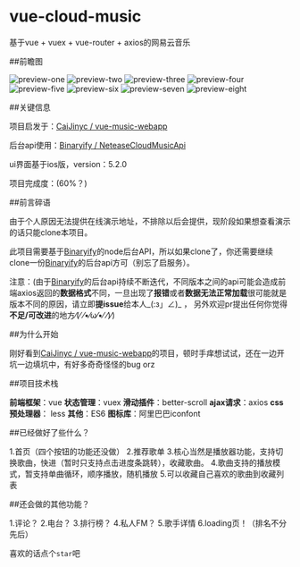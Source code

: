 # vue-cloud-music
基于vue + vuex + vue-router + axios的网易云音乐

##前瞻图

![preview-one](./vue-cloud-music/src/common/img/preview/preview-one.jpg)
![preview-two](./vue-cloud-music/src/common/img/preview/preview-two.jpg)
![preview-three](./vue-cloud-music/src/common/img/preview/preview-three.jpg)
![preview-four](./vue-cloud-music/src/common/img/preview/preview-four.jpg)
![preview-five](./vue-cloud-music/src/common/img/preview/preview-five.jpg)
![preview-six](./vue-cloud-music/src/common/img/preview/preview-six.jpg)
![preview-seven](./vue-cloud-music/src/common/img/preview/preview-seven.jpg)
![preview-eight](./vue-cloud-music/src/common/img/preview/preview-eight.jpg)

##关键信息

项目启发于：[CaiJinyc / vue-music-webapp](https://github.com/CaiJinyc/vue-music-webapp)

后台api使用：[Binaryify / NeteaseCloudMusicApi](https://github.com/Binaryify/NeteaseCloudMusicApi)

ui界面基于ios版，version：5.2.0

项目完成度：(60%？)

##前言碎语

由于个人原因无法提供在线演示地址，不排除以后会提供，现阶段如果想查看演示的话只能clone本项目。

此项目需要基于[Binaryify](https://github.com/Binaryify/NeteaseCloudMusicApi)的node后台API，所以如果clone了，你还需要继续clone一份[Binaryify](https://github.com/Binaryify/NeteaseCloudMusicApi)的后台api方可（别忘了启服务）。

注意：(由于[Binaryify](https://github.com/Binaryify/NeteaseCloudMusicApi)的后台api持续不断迭代，不同版本之间的api可能会造成前端axios返回的**数据格式**不同，一旦出现了**报错**或者**数据无法正常加载**很可能就是版本不同的原因，请立即**提issue**给本人_(:з」∠)_ ， 另外欢迎pr提出任何你觉得**不足/可改进**的地方⁄(⁄ ⁄•⁄ω⁄•⁄ ⁄)⁄)

##为什么开始

刚好看到[CaiJinyc / vue-music-webapp](https://github.com/CaiJinyc/vue-music-webapp)的项目，顿时手痒想试试，还在一边开坑一边填坑中，有好多奇奇怪怪的bug orz


##项目技术栈

**前端框架**：vue
**状态管理**：vuex
**滑动插件**：better-scroll
**ajax请求**：axios
**css预处理器**： less
**其他**：ES6
**图标库**：阿里巴巴iconfont

##已经做好了些什么？

1.首页（四个按钮的功能还没做）
2.推荐歌单
3.核心当然是播放器功能，支持切换歌曲，快进（暂时只支持点击进度条跳转），收藏歌曲。
4.歌曲支持的播放模式，暂支持单曲循环，顺序播放，随机播放
5.可以收藏自己喜欢的歌曲到收藏列表

##还会做的其他功能？

1.评论？
2.电台？
3.排行榜？
4.私人FM？
5.歌手详情
6.loading页！（排名不分先后）

喜欢的话点个`star`吧
